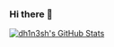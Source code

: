 ### Hi there 👋

[![dh1n3sh's GitHub Stats](https://github-readme-stats.vercel.app/api?username=dh1n3sh&count_private=true&theme=radical&show_icons=true)](https://github.com/dh1n3sh)

<!--
**dh1n3sh/dh1n3sh** is a ✨ _special_ ✨ repository because its `README.md` (this file) appears on your GitHub profile.

Here are some ideas to get you started:

- 🔭 I’m currently working on ...
- 🌱 I’m currently learning ...
- 👯 I’m looking to collaborate on ...
- 🤔 I’m looking for help with ...
- 💬 Ask me about ...
- 📫 How to reach me: ...
- 😄 Pronouns: ...
- ⚡ Fun fact: ...
-->
